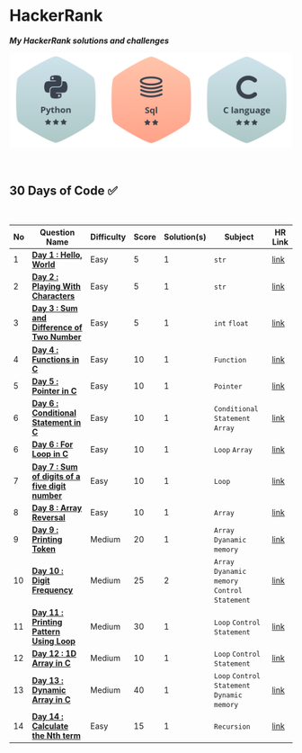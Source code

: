 # HackerRank
***My HackerRank solutions and challenges***

![](Solution/Badage.png)

<br>

## 30 Days of Code ✅

<br>

| No | Question Name | Difficulty | Score | Solution(s) | Subject | HR Link |
|--|--|--|--|--|--|--|
| 1 | [**Day 1 : Hello, World**](Solution/Hello_World!.md) | Easy | 5 | 1 | `str` | [link](https://www.hackerrank.com/challenges/hello-world-c/problem?isFullScreen=true) |
| 2 | [**Day 2 : Playing With Characters**](Solution/Playing_with_characters.md) | Easy | 5 | 1 | `str` | [link](https://www.hackerrank.com/challenges/playing-with-characters/problem?isFullScreen=true) |
| 3 | [**Day 3 : Sum and Difference of Two Number**](Solution/Sum_and_Difference_of_Two_Number.md) | Easy | 5 | 1 | `int` `float` | [link](https://www.hackerrank.com/challenges/sum-numbers-c/problem?isFullScreen=true) |
| 4 | [**Day 4 : Functions in C**](Solution/Function_in_C.md) | Easy | 10 | 1 | `Function` | [link](https://www.hackerrank.com/challenges/functions-in-c/problem?isFullScreen=true) |
| 5 | [**Day 5 : Pointer in C**](Solution/Pointer_in_C.md) | Easy | 10 | 1 | `Pointer` | [link](https://www.hackerrank.com/challenges/pointer-in-c/problem?isFullScreen=true) |
| 6 | [**Day 6 : Conditional Statement in C**](Solution/Conditional_statement_in_C.md) | Easy | 10 | 1 | `Conditional Statement` `Array` | [link](https://www.hackerrank.com/challenges/conditional-statements-in-c/problem?isFullScreen=true) |
| 6 | [**Day 6 : For Loop in C**](Solution/For_loop_in_C.md) | Easy | 10 | 1 | `Loop` `Array` | [link](https://www.hackerrank.com/challenges/for-loop-in-c/problem?isFullScreen=true) |
| 7 | [**Day 7 : Sum of digits of a five digit number**](Solution/Sum_of_digits_of_a_five_digit_number.md) | Easy | 10 | 1 | `Loop` | [link](https://www.hackerrank.com/challenges/sum-of-digits-of-a-five-digit-number/problem?isFullScreen=true) |
| 8 | [**Day 8 : Array Reversal**](Solution/Array_reversal.md) | Easy | 10 | 1 | `Array` | [link](https://www.hackerrank.com/challenges/reverse-array-c/problem?isFullScreen=true) |
| 9 | [**Day 9 : Printing Token**](Solution/Printing_tokens.md) | Medium | 20 | 1 | `Array` `Dyanamic memory` | [link](https://www.hackerrank.com/challenges/printing-tokens-/problem?isFullScreen=true) |
| 10 | [**Day 10 : Digit Frequency**](Solution/Digit_frequency.md) | Medium | 25 | 2 | `Array` `Dyanamic memory` `Control Statement` | [link](https://www.hackerrank.com/challenges/frequency-of-digits-1/problem?isFullScreen=true) |
| 11 | [**Day 11 : Printing Pattern Using Loop**](Solution/Printing_pattern_using_loop.md) | Medium | 30 | 1 | `Loop` `Control Statement` | [link](https://www.hackerrank.com/challenges/printing-pattern-2/problem?isFullScreen=true) |
| 12 | [**Day 12 : 1D Array in C**](Solution/1D_Array_in_C.md) | Medium | 10 | 1 | `Loop` `Control Statement` | [link](https://www.hackerrank.com/challenges/1d-arrays-in-c/problem?isFullScreen=true) |
| 13 | [**Day 13 : Dynamic Array in C**](Solution/Dynamic_Array_in_C.md) | Medium | 40 | 1 | `Loop` `Control Statement` `Dynamic memory` | [link](https://www.hackerrank.com/challenges/dynamic-array-in-c/problem?isFullScreen=true) |
| 14 | [**Day 14 : Calculate the Nth term**](Solution/Calculate_the_Nth_term.md) | Easy | 15 | 1 | `Recursion` | [link](https://www.hackerrank.com/challenges/recursion-in-c/problem) |
